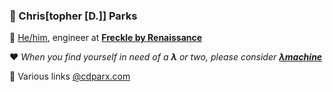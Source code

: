 ### 🍓 Chris\[topher \[D.]] Parks

💙 [He/him][pronouns], engineer at [**Freckle by Renaissance**][freckle]

❤️ _When you find yourself in need of a **λ** or two, please consider **[λmachine][λmachine]**_

💛 Various links [@cdparx.com][cdparx]

[pronouns]: http://pronoun.is/he/him
[freckle]: https://www.freckle.com
[λmachine]: https://lambda-machine.com
[cdparx]: https://cdparx.com/
